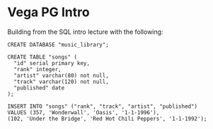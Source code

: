 Vega PG Intro
===

Building from the SQL intro lecture with the following:

```
CREATE DATABASE "music_library";
```

```
CREATE TABLE "songs" (
  "id" serial primary key,
  "rank" integer,
  "artist" varchar(80) not null,
  "track" varchar(120) not null,
  "published" date
);
```

```
INSERT INTO "songs" ("rank", "track", "artist", "published") 
VALUES (357, 'Wonderwall', 'Oasis', '1-1-1996'),
(102, 'Under the Bridge', 'Red Hot Chili Peppers', '1-1-1992');
```